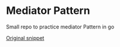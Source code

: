 # Mediator Pattern

Small repo to practice mediator Pattern in go

[Original snippet](https://medium.com/@pavelfokin/how-to-implement-mediator-pattern-in-go-ad10ce2c4082)
